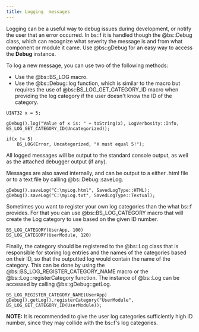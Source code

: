 ```yaml
---
title: Logging	messages
---
```

Logging can be a useful way to debug issues during development, or notify the user that an error occurred. In bs::f it is handled though the @bs::Debug class, which can recognize what severity the message is and from what component or module it came. Use @bs::gDebug for an easy way to access the **Debug** instance.

To log a new message, you can use two of the following methods:
 - Use the @bs::BS_LOG macro.
 - Use the @bs::Debug::log function, which is similar to the macro but requires the use of @bs::BS_LOG_GET_CATEGORY_ID macro when providing the log category if the user doesn't know the ID of the category.
 
~~~~~~~~~~~~~{.cpp}
UINT32 x = 5;

gDebug().log("Value of x is: " + toString(x), LogVerbosity::Info, BS_LOG_GET_CATEGORY_ID(Uncategorized));

if(x != 5)
	BS_LOG(Error, Uncategorized, "X must equal 5!");
~~~~~~~~~~~~~

All logged messages will be output to the standard console output, as well as the attached debugger output (if any).

Messages are also saved internally, and can be output to a either .html file or to a text file by calling @bs::Debug::saveLog.

~~~~~~~~~~~~~{.cpp}
gDebug().saveLog("C:\myLog.html", SavedLogType::HTML);
gDebug().saveLog("C:\myLog.txt", SavedLogType::Textual);
~~~~~~~~~~~~~

Sometimes you want to register your own log categories than the what bs::f provides. For that you can use @bs::BS_LOG_CATEGORY macro that will create the Log category to use based on the given ID number.

~~~~~~~~~~~~~{.cpp}
BS_LOG_CATEGORY(UserApp, 100)
BS_LOG_CATEGORY(UserModule, 120)
~~~~~~~~~~~~~

Finally, the category should be registered to the @bs::Log class that is responsible for storing log entries and the names of the categories based on their ID, so that the outputted log would contain the name of the category. This can be done by using the @bs::BS_LOG_REGISTER_CATEGORY_NAME macro or the @bs::Log::registerCategory function. The instance of @bs::Log can be accessed by calling @bs::gDebug::getLog.

~~~~~~~~~~~~~{.cpp}
BS_LOG_REGISTER_CATEGORY_NAME(UserApp)
gDebug().getLog().registerCategory("UserModule", BS_LOG_GET_CATEGORY_ID(UserModule));
~~~~~~~~~~~~~

**NOTE:** It is recommended to give the user log categories sufficiently high ID number, since they may collide with the bs::f's log categories.
